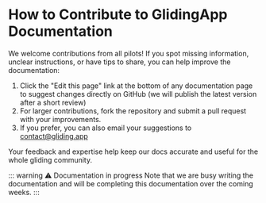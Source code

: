 
# How to Contribute to GlidingApp Documentation

We welcome contributions from all pilots! If you spot missing information, unclear instructions, or have tips to share, you can help improve the documentation:

1. Click the "Edit this page" link at the bottom of any documentation page to suggest changes directly on GitHub (we will publish the latest version after a short review)
2. For larger contributions, fork the repository and submit a pull request with your improvements.
3. If you prefer, you can also email your suggestions to [contact@gliding.app](mailto:contact@gliding.app)

Your feedback and expertise help keep our docs accurate and useful for the whole gliding community.

::: warning ⚠️ Documentation in progress
Note that we are busy writing the documentation and will be completing this documentation over the coming weeks.
:::